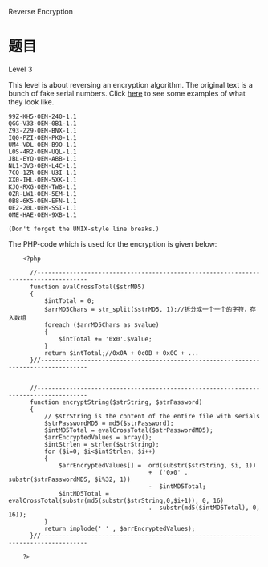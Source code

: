 Reverse Encryption
# 题目
Level 3

This level is about reversing an encryption algorithm.
The original text is a bunch of fake serial numbers. Click [here](
https://www.hackthissite.org/missions/prog/3/serials_example.txt) to see some examples of what they look like. 
```
99Z-KH5-OEM-240-1.1
QGG-V33-OEM-0B1-1.1
Z93-Z29-OEM-BNX-1.1
IQ0-PZI-OEM-PK0-1.1
UM4-VDL-OEM-B9O-1.1
L0S-4R2-OEM-UQL-1.1
JBL-EYQ-OEM-ABB-1.1
NL1-3V3-OEM-L4C-1.1
7CQ-1ZR-OEM-U3I-1.1
XX0-IHL-OEM-5XK-1.1
KJQ-RXG-OEM-TW8-1.1
OZR-LW1-OEM-5EM-1.1
0B8-6K5-OEM-EFN-1.1
OE2-20L-OEM-SSI-1.1
0ME-HAE-OEM-9XB-1.1

(Don't forget the UNIX-style line breaks.)

```

The PHP-code which is used for the encryption is given below:
```
    <?php

      //------------------------------------------------------------------------------------
      function evalCrossTotal($strMD5)
      {
          $intTotal = 0;
          $arrMD5Chars = str_split($strMD5, 1);//拆分成一个一个的字符，存入数组
          foreach ($arrMD5Chars as $value)
          {
              $intTotal += '0x0'.$value;
          }
          return $intTotal;//0x0A + 0c0B + 0x0C + ...
      }//-----------------------------------------------------------------------------------


      //------------------------------------------------------------------------------------
      function encryptString($strString, $strPassword)
      {
          // $strString is the content of the entire file with serials
          $strPasswordMD5 = md5($strPassword);
          $intMD5Total = evalCrossTotal($strPasswordMD5);
          $arrEncryptedValues = array();
          $intStrlen = strlen($strString);
          for ($i=0; $i<$intStrlen; $i++)
          {
              $arrEncryptedValues[] =  ord(substr($strString, $i, 1))
                                       +  ('0x0' . substr($strPasswordMD5, $i%32, 1))
                                       -  $intMD5Total;
              $intMD5Total = evalCrossTotal(substr(md5(substr($strString,0,$i+1)), 0, 16)
                                       .  substr(md5($intMD5Total), 0, 16));
          }
          return implode(' ' , $arrEncryptedValues);
      }//-----------------------------------------------------------------------------------

    ?> 
```



